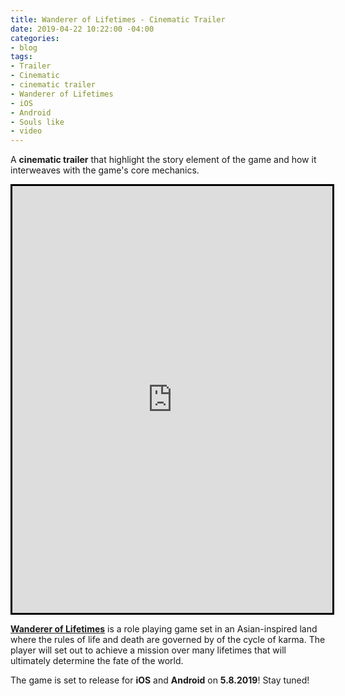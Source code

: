 ```yaml
---
title: Wanderer of Lifetimes - Cinematic Trailer
date: 2019-04-22 10:22:00 -04:00
categories:
- blog
tags:
- Trailer
- Cinematic
- cinematic trailer
- Wanderer of Lifetimes
- iOS
- Android
- Souls like
- video
---
```


A <b>cinematic trailer</b> that highlight the story element of the game and how it interweaves with the game's core mechanics.

<iframe style="border: 3px solid black;"  width="512" height="683" src="https://www.youtube.com/embed/pLSshwldt80?rel=0" frameborder="0" allow="accelerometer; autoplay; encrypted-media; gyroscope; picture-in-picture" allowfullscreen></iframe>

<a href="/games/lifetimes/"><b>Wanderer of Lifetimes</b></a> is a role playing game set in an Asian-inspired land where the rules of life and death are governed by of the cycle of karma. The player will set out to achieve a mission over many lifetimes that will ultimately determine the fate of the world.

The game is set to release for <b>iOS</b> and <b>Android</b> on <b>5.8.2019</b>!
Stay tuned!